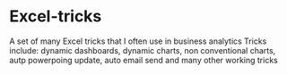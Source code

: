 # Excel-tricks
A set of many Excel tricks that I often use in business analytics
Tricks include: dynamic dashboards, dynamic charts, non conventional charts, autp powerpoing update, auto email send and many other working tricks
